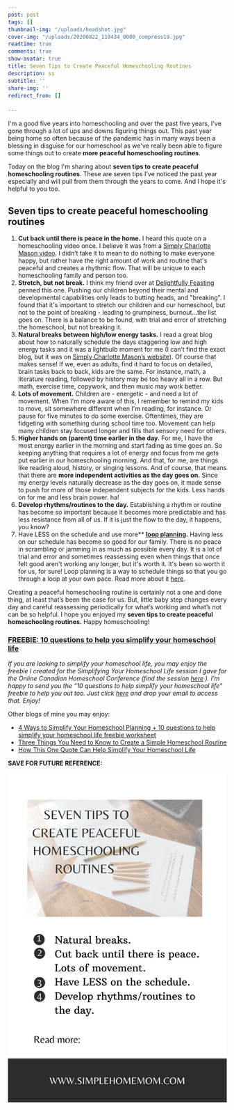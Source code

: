 ```yaml
---
post: post
tags: []
thumbnail-img: "/uploads/headshot.jpg"
cover-img: "/uploads/20200822_110434_0000_compress19.jpg"
readtime: true
comments: true
show-avatar: true
title: Seven Tips to Create Peaceful Homeschooling Routines
description: ss
subtitle: ''
share-img: ''
redirect_from: []

---
```

I'm a good five years into homeschooling and over the past five years, I've gone through a lot of ups and downs figuring things out. This past year being home so often because of the pandemic has in many ways been a blessing in disguise for our homeschool as we've really been able to figure some things out to create **more peaceful homeschooling routines**.

Today on the blog I'm sharing about **seven tips to create peaceful homeschooling routines**. These are seven tips I've noticed the past year especially and will pull from them through the years to come. And I hope it's helpful to you too.

## Seven tips to create peaceful homeschooling routines

1. **Cut back until there is peace in the home.** I heard this quote on a homeschooling video once. I believe it was from a [Simply Charlotte Mason video](https://simplycharlottemason.com/). I didn’t take it to mean to do nothing to make everyone happy, but rather have the right amount of work and routine that's peaceful and creates a rhythmic flow. That will be unique to each homeschooling family and person too.
2. **Stretch, but not break.** I think my friend over at [Delightfully Feasting](http://www.delightfullyfeasting.com/) penned this one. Pushing our children beyond their mental and developmental capabilities only leads to butting heads, and "breaking". I found that it's important to stretch our children and our homeschool, but not to the point of breaking - leading to grumpiness, burnout...the list goes on. There is a balance to be found, with trial and error of stretching the homeschool, but not breaking it.
3. **Natural breaks between high/low energy tasks.** I read a great blog about how to naturally schedule the days staggering low and high energy tasks and it was a lightbulb moment for me (I can’t find the exact blog, but it was on [Simply Charlotte Mason’s website](http://www.simplycharlottemason.com)). Of course that makes sense! If we, even as adults, find it hard to focus on detailed, brain tasks back to back, kids are the same. For instance, math, a literature reading, followed by history may be too heavy all in a row. But math, exercise time, copywork, and then music may work better.
4. **Lots of movement.** Children are - energetic - and need a lot of movement. When I'm more aware of this, I remember to remind my kids to move, sit somewhere different when I'm reading, for instance. Or pause for five minutes to do some exercise. Oftentimes, they are fidgeting with something during school time too. Movement can help many children stay focused longer and fills that sensory need for others.
5. **Higher hands on (parent) time earlier in the day.** For me, I have the most energy earlier in the morning and start fading as time goes on. So keeping anything that requires a lot of energy and focus from me gets put earlier in our homeschooling morning. And that, for me, are things like reading aloud, history, or singing lessons. And of course, that means that there are **more independent activities as the day goes on.** Since my energy levels naturally decrease as the day goes on, it made sense to push for more of those independent subjects for the kids. Less hands on for me and less brain power. ha!
6. **Develop rhythms/routines to the day.** Establishing a rhythm or routine has become so important because it becomes more predictable and has less resistance from all of us. If it is just the flow to the day, it happens, you know?
7. Have LESS on the schedule and use more** [**loop planning**](https://www.simplehomemom.com/the-ultimate-stress-free-planning-method-anyone-can-use/)**.** Having less on our schedule has become so good for our family. There is no peace in scrambling or jamming in as much as possible every day. It is a lot of trial and error and sometimes reassessing even when things that once felt good aren't working any longer, but it's worth it. It's been so worth it for us, for sure! Loop planning is a way to schedule things so that you go through a loop at your own pace. Read more about it [here](https://www.simplehomemom.com/the-ultimate-stress-free-planning-method-anyone-can-use/).

Creating a peaceful homeschooling routine is certainly not a one and done thing, at least that’s been the case for us. But, little baby step changes every day and careful reassessing periodically for what’s working and what’s not can be so helpful. I hope you enjoyed my **seven tips to create peaceful homeschooling routines.** Happy homeschooling!

### [FREEBIE: 10 questions to help you simplify your homeschool life](https://mailchi.mp/63c04ffdad3a/simplify-your-homeschool-life-session-freebie)

_If you are looking to simplify your homeschool life, you may enjoy the freebie I created for the Simplifying Your Homeschool Life session I gave for the Online Canadian Homeschool Conference (find the session_ [_here_](https://canadianhomeschoolconference.com/aff/42/) _). I’m happy to send you the “10 questions to help simplify your homeschool life” freebie to help you out too. Just click_ [_here_](https://mailchi.mp/63c04ffdad3a/simplify-your-homeschool-life-session-freebie) _and drop your email to access that. Enjoy!_

Other blogs of mine you may enjoy:

* [4 Ways to Simplify Your Homeschool Planning + 10 questions to help simplify your homeschool life freebie worksheet](https://www.simplehomemom.com/4-ways-to-simplify-your-homeschool-planning/)
* [Three Things You Need to Know to Create a Simple Homeschool Routine](https://www.simplehomemom.com/three-things-you-need-to-know-to-create-a-simple-homeschool-routine/)
* [How This One Quote Can Help Simplify Your Homeschool Life](https://www.simplehomemom.com/how-this-one-quote-can-help-simplify-your-homeschool-life/)

**SAVE FOR FUTURE REFERENCE:**

![A picture of a planner on a table. Blog overview.](/uploads/seven-tips-to-create-peaceful-homeschooling-routines-shm.jpg "Seven Tips to Create Peaceful Homeschooling Routines SHM")